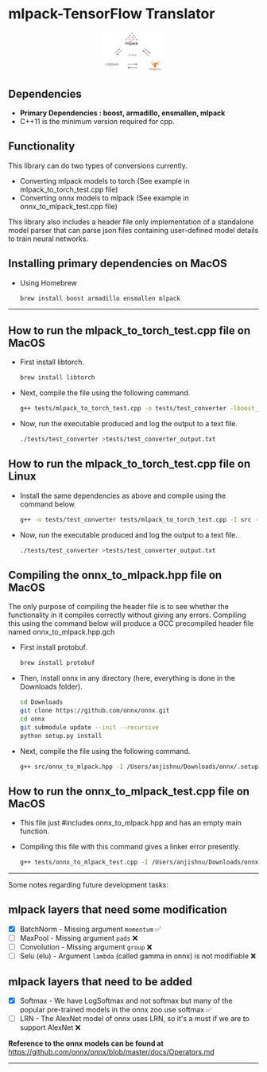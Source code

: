 # mlpack-TensorFlow Translator

<div align="center">
<img src="docs/imgs/translator.jpeg" height="25%" width="25%">
<p></p>
</div>

## Dependencies

- **Primary Dependencies : boost, armadillo, ensmallen, mlpack**
- C++11 is the minimum version required for cpp.

## Functionality

This library can do two types of conversions currently.

- Converting mlpack models to torch (See example in mlpack_to_torch_test.cpp file)
- Converting onnx models to mlpack (See example in onnx_to_mlpack_test.cpp file)

This library also includes a header file only implementation of a standalone
model parser that can parse json files containing user-defined model details
to train neural networks.

## Installing primary dependencies on MacOS

- Using Homebrew

  ```bash
  brew install boost armadillo ensmallen mlpack
  ```

---

## How to run the mlpack_to_torch_test.cpp file on MacOS

- First install libtorch.

  ```bash
  brew install libtorch
  ```

- Next, compile the file using the following command.

  ```bash
  g++ tests/mlpack_to_torch_test.cpp -o tests/test_converter -lboost_serialization -lboost_program_options -larmadillo -lmlpack -lc10 -ltorch_cpu -std=c++14 -stdlib=libc++ -I /usr/local/Cellar/libtorch/1.6.0_1/include/torch/csrc/api/include -I src
  ```

- Now, run the executable produced and log the output to a text file.

  ```bash
  ./tests/test_converter >tests/test_converter_output.txt
  ```

## How to run the mlpack_to_torch_test.cpp file on Linux

- Install the same dependencies as above and compile using the command below.

  ```bash
  g++ -o tests/test_converter tests/mlpack_to_torch_test.cpp -I src -I /usr/include/torch/csrc/api/include -lboost_serialization -lboost_program_options -larmadillo -lopenblas -fopenmp -lmlpack -ltorch -lc10 -ltorch_cpu
  ```

- Now, run the executable produced and log the output to a text file.

  ```bash
  ./tests/test_converter >tests/test_converter_output.txt
  ```

## Compiling the onnx_to_mlpack.hpp file on MacOS

The only purpose of compiling the header file is to see whether the
functionality in it compiles correctly without giving any errors. Compiling this
using the command below will produce a GCC precompiled header file named onnx_to_mlpack.hpp.gch

- First install protobuf.

  ```bash
  brew install protobuf
  ```

- Then, install onnx in any directory
  (here, everything is done in the Downloads folder).

  ```bash
  cd Downloads
  git clone https://github.com/onnx/onnx.git
  cd onnx
  git submodule update --init --recursive
  python setup.py install
  ```

- Next, compile the file using the following command.

  ```bash
  g++ src/onnx_to_mlpack.hpp -I /Users/anjishnu/Downloads/onnx/.setuptools-cmake-build/ -DONNX_ML=1 -I /usr/local/bin/protoc -std=c++14 -stdlib=libc++ -lboost_serialization -lboost_program_options -larmadillo -lmlpack
  ```

## How to run the onnx_to_mlpack_test.cpp file on MacOS

- This file just #includes onnx_to_mlpack.hpp and has an empty main function.
- Compiling this file with this command gives a linker error presently.

  ```bash
  g++ tests/onnx_to_mlpack_test.cpp -I /Users/anjishnu/Downloads/onnx/.setuptools-cmake-build/ -DONNX_ML=1 -I /usr/local/bin/protoc -std=c++14 -stdlib=libc++ -lboost_serialization -lboost_program_options -larmadillo -lmlpack -I src
  ```

---

Some notes regarding future development tasks:

## mlpack layers that need some modification

- [x] BatchNorm - Missing argument `momentum` ✅
- [ ] MaxPool - Missing argument `pads` ❌
- [ ] Convolution - Missing argument `group` ❌
- [ ] Selu (elu) - Argument `lambda` (called gamma in onnx) is not modifiable ❌

## mlpack layers that need to be added

- [x] Softmax - We have LogSoftmax and not softmax but many of the popular
   pre-trained models in the onnx zoo use softmax ✅
- [ ] LRN - The AlexNet model of onnx uses LRN, so it's a must if we are to support
   AlexNet ❌

**Reference to the onnx models can be found at**
<https://github.com/onnx/onnx/blob/master/docs/Operators.md>

---
